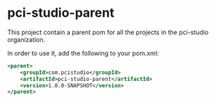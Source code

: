 # pci-studio-parent

This project contain a parent pom for all the projects in the pci-studio organization.

In order to use it, add the following to your pom.xml:
```xml
<parent>
    <groupId>com.pcistudio</groupId>
    <artifactId>pci-studio-parent</artifactId>
    <version>1.0.0-SNAPSHOT</version>
</parent>
```
